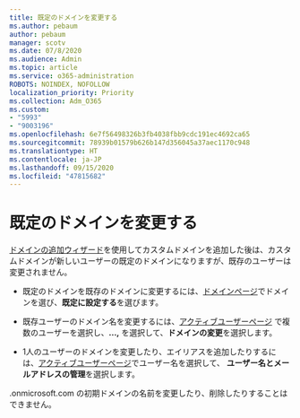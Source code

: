 ```yaml
---
title: 既定のドメインを変更する
ms.author: pebaum
author: pebaum
manager: scotv
ms.date: 07/8/2020
ms.audience: Admin
ms.topic: article
ms.service: o365-administration
ROBOTS: NOINDEX, NOFOLLOW
localization_priority: Priority
ms.collection: Adm_O365
ms.custom:
- "5993"
- "9003196"
ms.openlocfilehash: 6e7f56498326b3fb4038fbb9cdc191ec4692ca65
ms.sourcegitcommit: 78939b01579b626b147d356045a37aec1170c948
ms.translationtype: HT
ms.contentlocale: ja-JP
ms.lasthandoff: 09/15/2020
ms.locfileid: "47815682"
---
```

# <a name="change-default-domain"></a>既定のドメインを変更する

[ドメインの追加ウィザード](https://admin.microsoft.com/Adminportal#/Domains/Wizard)を使用してカスタムドメインを追加した後は、カスタムドメインが新しいユーザーの既定のドメインになりますが、既存のユーザーは変更されません。

- 既定のドメインを既存のドメインに変更するには、[ドメインページ](https://admin.microsoft.com/Adminportal/Home#/Domains)でドメインを選び、**既定に設定する**を選びます。

- 既存ユーザーのドメイン名を変更するには、[アクティブユーザーページ](https://admin.microsoft.com/Adminportal/Home#/users) で複数のユーザーを選択し、**...,** を選択して、**ドメインの変更**を選択します。

- 1人のユーザーのドメインを変更したり、エイリアスを追加したりするには、[アクティブユーザーページ](https://admin.microsoft.com/Adminportal/Home#/users)でユーザー名を選択して、 **ユーザー名とメールアドレスの管理**を選択します。

.onmicrosoft.com の初期ドメインの名前を変更したり、削除したりすることはできません。